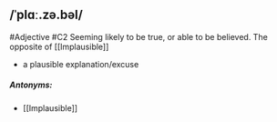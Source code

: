 ## /ˈplɑː.zə.bəl/
#Adjective
#C2 
Seeming likely to be true, or able to be believed.
The opposite of [[Implausible]]

- a plausible explanation/excuse

##### Antonyms:

- [[Implausible]]